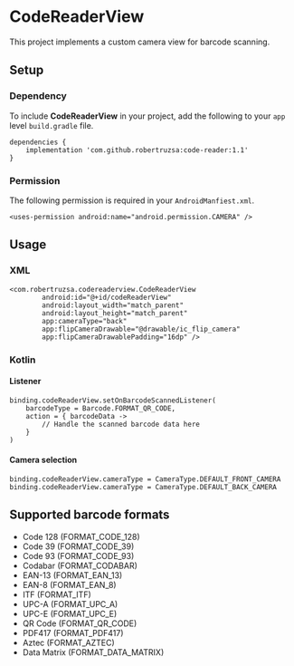 # CodeReaderView
This project implements a custom camera view for barcode scanning.
## Setup
### Dependency
To include __CodeReaderView__ in your project, add the following to your `app` level `build.gradle` file.
```
dependencies {
    implementation 'com.github.robertruzsa:code-reader:1.1'
}
```
### Permission
The following permission is required in your `AndroidManfiest.xml`.
```
<uses-permission android:name="android.permission.CAMERA" />
```
## Usage
### XML
```
<com.robertruzsa.codereaderview.CodeReaderView
        android:id="@+id/codeReaderView"
        android:layout_width="match_parent"
        android:layout_height="match_parent"
        app:cameraType="back"
        app:flipCameraDrawable="@drawable/ic_flip_camera"
        app:flipCameraDrawablePadding="16dp" />
```
### Kotlin
#### Listener
```
binding.codeReaderView.setOnBarcodeScannedListener(
    barcodeType = Barcode.FORMAT_QR_CODE,
    action = { barcodeData ->
        // Handle the scanned barcode data here
    }
)
```
#### Camera selection
```
binding.codeReaderView.cameraType = CameraType.DEFAULT_FRONT_CAMERA
binding.codeReaderView.cameraType = CameraType.DEFAULT_BACK_CAMERA
```
## Supported barcode formats
- Code 128 (FORMAT_CODE_128)
- Code 39 (FORMAT_CODE_39)
- Code 93 (FORMAT_CODE_93)
- Codabar (FORMAT_CODABAR)
- EAN-13 (FORMAT_EAN_13)
- EAN-8 (FORMAT_EAN_8)
- ITF (FORMAT_ITF)
- UPC-A (FORMAT_UPC_A)
- UPC-E (FORMAT_UPC_E)
- QR Code (FORMAT_QR_CODE)
- PDF417 (FORMAT_PDF417)
- Aztec (FORMAT_AZTEC)
- Data Matrix (FORMAT_DATA_MATRIX)
